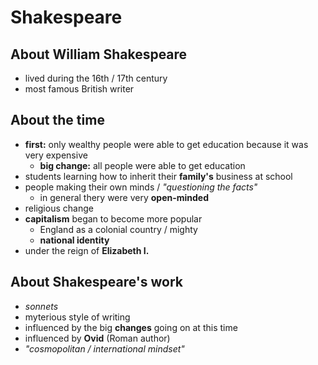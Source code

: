 # Shakespeare

## About William Shakespeare

- lived during the 16th / 17th century
- most famous British writer

## About the time

- **first:** only wealthy people were able to get education because it was very expensive
	- **big change:** all people were able to get education
- students learning how to inherit their **family's** business at school
- people making their own minds / *"questioning the facts"*
	- in general thery were very **open-minded**
- religious change
- **capitalism** began to become more popular
	- England as a colonial country / mighty
	- **national identity**
- under the reign of **Elizabeth I.**

## About Shakespeare's work

- *sonnets*
- myterious style of writing
- influenced by the big **changes** going on at this time
- influenced by **Ovid** (Roman author)
- *"cosmopolitan / international mindset"*

<!--stackedit_data:
eyJoaXN0b3J5IjpbLTEzNDgwNjAxNTVdfQ==
-->